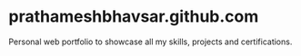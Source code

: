 # prathameshbhavsar.github.com
Personal web portfolio to showcase all my skills, projects and certifications.
